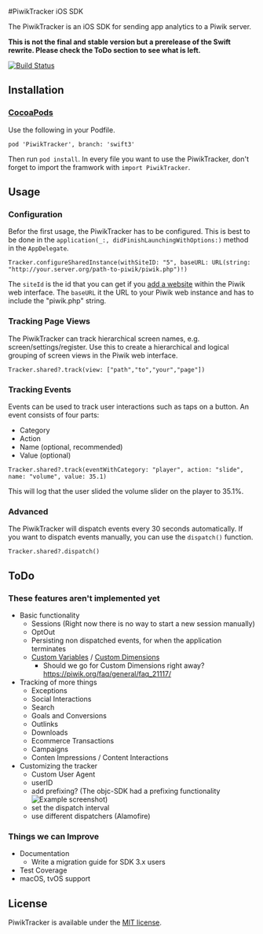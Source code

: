 #PiwikTracker iOS SDK

The PiwikTracker is an iOS SDK for sending app analytics to a Piwik server.

**This is not the final and stable version but a prerelease of the Swift rewrite. Please check the ToDo section to see what is left.**

[![Build Status](https://travis-ci.org/piwik/piwik-sdk-ios.svg?branch=swift3)](https://travis-ci.org/piwik/piwik-sdk-ios)

## Installation
### [CocoaPods](https://cocoapods.org)

Use the following in your Podfile.

```
pod 'PiwikTracker', branch: 'swift3'
```

Then run `pod install`. In every file you want to use the PiwikTracker, don't forget to import the framwork with `import PiwikTracker`.

## Usage
### Configuration

Befor the first usage, the PiwikTracker has to be configured. This is best to be done in the `application(_:, didFinishLaunchingWithOptions:)` method in the `AppDelegate`.

```
Tracker.configureSharedInstance(withSiteID: "5", baseURL: URL(string: "http://your.server.org/path-to-piwik/piwik.php")!)
```

The `siteId` is the id that you can get if you [add a website](https://piwik.org/docs/manage-websites/#add-a-website) within the Piwik web interface. The `baseURL` it the URL to your Piwik web instance and has to include the "piwik.php" string.

### Tracking Page Views

The PiwikTracker can track hierarchical screen names, e.g. screen/settings/register. Use this to create a hierarchical and logical grouping of screen views in the Piwik web interface.

```
Tracker.shared?.track(view: ["path","to","your","page"])
```

### Tracking Events

Events can be used to track user interactions such as taps on a button. An event consists of four parts:

- Category
- Action
- Name (optional, recommended)
- Value (optional)

```
Tracker.shared?.track(eventWithCategory: "player", action: "slide", name: "volume", value: 35.1)
```

This will log that the user slided the volume slider on the player to 35.1%.

### Advanced

The PiwikTracker will dispatch events every 30 seconds automatically. If you want to dispatch events manually, you can use the `dispatch()` function.

```
Tracker.shared?.dispatch()
```


## ToDo
### These features aren't implemented yet

- Basic functionality
  - Sessions (Right now there is no way to start a new session manually)
  - OptOut
  - Persisting non dispatched events, for when the application terminates
  - [Custom Variables](https://piwik.org/docs/custom-variables/) / [Custom Dimensions](https://piwik.org/docs/custom-dimensions/)
    - Should we go for Custom Dimensions right away? https://piwik.org/faq/general/faq_21117/
- Tracking of more things
  - Exceptions
  - Social Interactions
  - Search
  - Goals and Conversions
  - Outlinks
  - Downloads
  - Ecommerce Transactions
  - Campaigns
  - Conten Impressions / Content Interactions
- Customizing the tracker
  - Custom User Agent
  - userID
  - add prefixing? (The objc-SDK had a prefixing functionality ![Example screenshot](http://piwik.github.io/piwik-sdk-ios/piwik_prefixing.png))
  - set the dispatch interval
  - use different dispatchers (Alamofire)

### Things we can Improve

- Documentation
  - Write a migration guide for SDK 3.x users
- Test Coverage
- macOS, tvOS support

## License

PiwikTracker is available under the [MIT license](LICENSE.md).
